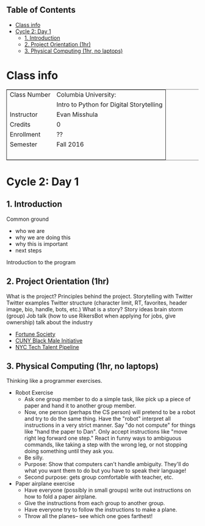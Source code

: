 <div id="table-of-contents">
<h2>Table of Contents</h2>
<div id="text-table-of-contents">
<ul>
<li><a href="#orgheadline1">Class info</a></li>
<li><a href="#orgheadline5">Cycle 2: Day 1</a>
<ul>
<li><a href="#orgheadline2">1. Introduction</a></li>
<li><a href="#orgheadline3">2. Project Orientation (1hr)</a></li>
<li><a href="#orgheadline4">3. Physical Computing (1hr, no laptops)</a></li>
</ul>
</li>
</ul>
</div>
</div>


# Class info<a id="orgheadline1"></a>

<table border="2" cellspacing="0" cellpadding="6" rules="groups" frame="hsides">


<colgroup>
<col  class="org-left" />

<col  class="org-left" />
</colgroup>
<tbody>
<tr>
<td class="org-left">Class Number</td>
<td class="org-left">Columbia University:</td>
</tr>


<tr>
<td class="org-left">&#xa0;</td>
<td class="org-left">Intro to Python for Digital Storytelling</td>
</tr>


<tr>
<td class="org-left">Instructor</td>
<td class="org-left">Evan Misshula</td>
</tr>


<tr>
<td class="org-left">Credits</td>
<td class="org-left">0</td>
</tr>


<tr>
<td class="org-left">Enrollment</td>
<td class="org-left">??</td>
</tr>


<tr>
<td class="org-left">Semester</td>
<td class="org-left">Fall 2016</td>
</tr>


<tr>
<td class="org-left">&#xa0;</td>
<td class="org-left">&#xa0;</td>
</tr>
</tbody>
</table>

# Cycle 2: Day 1<a id="orgheadline5"></a>

## 1. Introduction<a id="orgheadline2"></a>

Common ground

-   who we are
-   why we are doing this
-   why this is important
-   next steps

Introduction to the program

## 2. Project Orientation (1hr)<a id="orgheadline3"></a>

What is the project?
Principles behind the project.
Storytelling with Twitter
Twitter examples
Twitter structure (character limit, RT, favorites, header image, bio, handle, bots, etc.)
What is a story?
Story ideas brain storm (group)
Job talk (how to use RikersBot when applying for jobs, give ownership)
talk about the industry

-   [Fortune Society](http://fortunesociety.org/)
-   [CUNY Black Male Initiative](http://www1.cuny.edu/sites/bmi/)
-   [NYC Tech Talent Pipeline](http://www.techtalentpipeline.nyc/ourprograms/)

## 3. Physical Computing (1hr, no laptops)<a id="orgheadline4"></a>

Thinking like a programmer exercises.

-   Robot Exercise
    -   Ask one group member to do a simple task, like pick up a piece of paper and hand it to another group member.
    -   Now, one person (perhaps the CS person) will pretend to be a robot and try to do the same thing. Have the "robot" interpret all instructions in a very strict manner. Say "do not compute" for things like "hand the paper to Dan". Only accept instructions like "move right leg forward one step." React in funny ways to ambiguous commands, like taking a step with the wrong leg, or not stopping doing something until they ask you.
    -   Be silly.
    -   Purpose: Show that computers can't handle ambiguity. They'll do what you want them to do but you have to speak their language!
    -   Second purpose: gets group comfortable with teacher, etc.
-   Paper airplane exercise
    -   Have everyone (possibly in small groups) write out instructions on
        how to fold a paper airplane.
    -   Give the instructions from each group to another group.
    -   Have everyone try to follow the instructions to make a plane.
    -   Throw all the planes&#x2013; see which one goes farthest!
